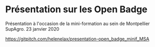 # Présentation sur les Open Badge
Présentation à l'occasion de la mini-formation au sein de Montpellier SupAgro.
23 janvier 2020

https://gitpitch.com/helenelax/presentation-open_badge_minif_MSA

